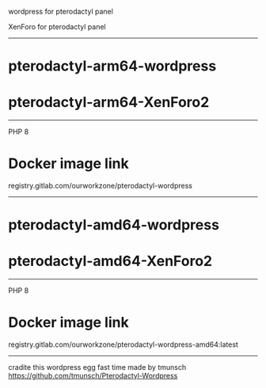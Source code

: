 wordpress for pterodactyl panel

XenForo for pterodactyl panel

-----------------------------
# pterodactyl-arm64-wordpress
# pterodactyl-arm64-XenForo2
*****************************************************************************
PHP 8

# Docker image link

registry.gitlab.com/ourworkzone/pterodactyl-wordpress



----------------------------
# pterodactyl-amd64-wordpress
# pterodactyl-amd64-XenForo2
*******************************************************************************
PHP 8


# Docker image link


registry.gitlab.com/ourworkzone/pterodactyl-wordpress-amd64:latest




********************************************************************************
cradite this wordpress egg fast time made by tmunsch
https://github.com/tmunsch/Pterodactyl-Wordpress
